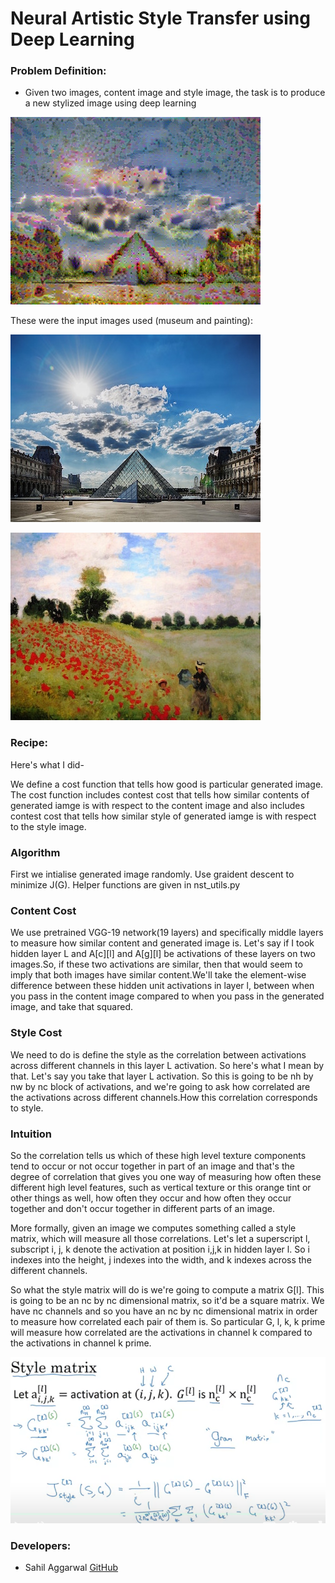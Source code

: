 # Neural Artistic Style Transfer using Deep Learning

### Problem Definition:
- Given two images, content image and style image, the task is to produce a new stylized image using deep learning

![output](output/100.png)

These were the input images used (museum and painting):

![input-content](louvre_small.jpg)

![input-style](monet.jpg)


### Recipe:

Here's what I did-

We define a cost function that tells how good is particular generated image. The cost function includes contest cost that tells how similar contents of generated iamge is with respect to the content image and also includes contest cost that tells how similar style of generated iamge is with respect to the style image.

### Algorithm
First we intialise generated image randomly. Use graident descent to minimize J(G). Helper functions are given in nst_utils.py

### Content Cost

We use pretrained VGG-19 network(19 layers) and specifically middle layers to measure how similar content and generated image is. 
Let's say if I took hidden layer L and A[c][l] and A[g][l] be activations of these layers on two images.So, if these two activations are similar, then that would seem to imply that both images have similar content.We'll take the element-wise difference between these hidden unit activations in layer l, between when you pass in the content image compared to when you pass in the generated image, and take that squared.

### Style Cost
We need to do is define the style as the correlation between activations across different channels in this layer L activation. So here's what I mean by that. Let's say you take that layer L activation. So this is going to be nh by nw by nc block of activations, and we're going to ask how correlated are the activations across different channels.How this correlation corresponds to style.

### Intuition
So the correlation tells us which of these high level texture components tend to occur or not occur together in part of an image and that's the degree of correlation that gives you one way of measuring how often these different high level features, such as vertical texture or this orange tint or other things as well, how often they occur and how often they occur together and don't occur together in different parts of an image.

More formally, given an image we computes something called a style matrix, which will measure all those correlations. Let's let a superscript l, subscript i, j, k denote the activation at position i,j,k in hidden layer l. So i indexes into the height, j indexes into the width, and k indexes across the different channels. 

So what the style matrix will do is we're going to compute a matrix G[l]. This is going to be an nc by nc dimensional matrix, so it'd be a square matrix. We have nc channels and so you have an nc by nc dimensional matrix in order to measure how correlated each pair of them is. So particular G, l, k, k prime will measure how correlated are the activations in channel k compared to the activations in channel k prime.

![input-style](https://github.com/sahilee26/Neural-Artistic-Style-Transfer/blob/master/Style_matrix.PNG)

### Developers:
- Sahil Aggarwal [GitHub](https://github.com/sahilee26)

